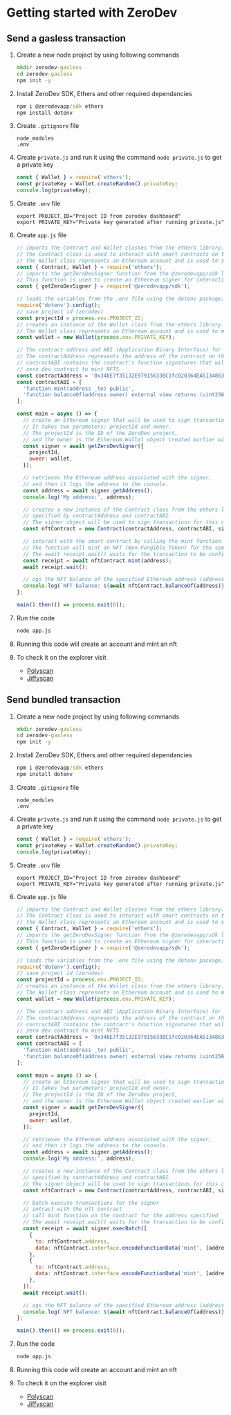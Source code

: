 # Getting started with ZeroDev

## Send a gasless transaction

1. Create a new node project by using following commands

   ```cmd
   mkdir zerodev-gasless
   cd zerodev-gasless
   npm init -y
   ```

2. Install ZeroDev SDK, Ethers and other required dependancies

   ```cmd
   npm i @zerodevapp/sdk ethers
   npm install dotenv
   ```

3. Create `.gitignore` file

   ```gitignore
   node_modules
   .env
   ```

4. Create `private.js` and run it using the command `node private.js` to get a private key

   ```js
   const { Wallet } = require('ethers');
   const privateKey = Wallet.createRandom().privateKey;
   console.log(privateKey);
   ```

5. Create `.env` file

   ```env
   export PROJECT_ID="Project ID from zerodev dashboard"
   export PRIVATE_KEY="Private key generated after running private.js"
   ```

6. Create `app.js` file

   ```js
   // imports the Contract and Wallet classes from the ethers library.
   // The Contract class is used to interact with smart contracts on the Ethereum blockchain
   // the Wallet class represents an Ethereum account and is used to sign transactions.
   const { Contract, Wallet } = require('ethers');
   // imports the getZeroDevSigner function from the @zerodevapp/sdk library.
   // This function is used to create an Ethereum signer for interacting with the ZeroDev platform.
   const { getZeroDevSigner } = require('@zerodevapp/sdk');

   // loads the variables from the .env file using the dotenv package.
   require('dotenv').config();
   // save project id (zerodev)
   const projectId = process.env.PROJECT_ID;
   // creates an instance of the Wallet class from the ethers library.
   // The Wallet class represents an Ethereum account and is used to manage private keys and sign transactions for the associated Ethereum address.
   const wallet = new Wallet(process.env.PRIVATE_KEY);

   // The contract address and ABI (Application Binary Interface) for an Ethereum smart contract.
   // The contractAddress represents the address of the contract on the Ethereum blockchain
   // contractABI contains the contract's function signatures that will be used to interact with the contract.
   // zero dev contract to mint NFTS
   const contractAddress = '0x34bE7f35132E97915633BC1fc020364EA5134863';
   const contractABI = [
     'function mint(address _to) public',
     'function balanceOf(address owner) external view returns (uint256 balance)',
   ];

   const main = async () => {
     // create an Ethereum signer that will be used to sign transactions.
     // It takes two parameters: projectId and owner.
     // The projectId is the ID of the ZeroDev project,
     // and the owner is the Ethereum Wallet object created earlier with the provided PRIVATE_KEY.
     const signer = await getZeroDevSigner({
       projectId,
       owner: wallet,
     });

     // retrieves the Ethereum address associated with the signer,
     // and then it logs the address to the console.
     const address = await signer.getAddress();
     console.log('My address:', address);

     // creates a new instance of the Contract class from the ethers library, representing the Ethereum smart contract
     // specified by contractAddress and contractABI.
     // The signer object will be used to sign transactions for this contract.
     const nftContract = new Contract(contractAddress, contractABI, signer);

     // interact with the smart contract by calling the mint function of the nftContract with the Ethereum address address as an argument.
     // The function will mint an NFT (Non-Fungible Token) for the specified address.
     // The await receipt.wait() waits for the transaction to be confirmed and mined on the Ethereum blockchain.
     const receipt = await nftContract.mint(address);
     await receipt.wait();

     // ogs the NFT balance of the specified Ethereum address (address) by calling the balanceOf function of the nftContract smart contract.
     console.log(`NFT balance: ${await nftContract.balanceOf(address)}`);
   };

   main().then(() => process.exit(0));
   ```

7. Run the code

   ```cmd
   node app.js
   ```

8. Running this code will create an account and mint an nft
9. To check it on the explorer visit
   - [Polyscan](https://mumbai.polygonscan.com/)
   - [Jiffyscan](https://app.jiffyscan.xyz/)

## Send bundled transaction

1. Create a new node project by using following commands

   ```cmd
   mkdir zerodev-gasless
   cd zerodev-gasless
   npm init -y
   ```

2. Install ZeroDev SDK, Ethers and other required dependancies

   ```cmd
   npm i @zerodevapp/sdk ethers
   npm install dotenv
   ```

3. Create `.gitignore` file

   ```gitignore
   node_modules
   .env
   ```

4. Create `private.js` and run it using the command `node private.js` to get a private key

   ```js
   const { Wallet } = require('ethers');
   const privateKey = Wallet.createRandom().privateKey;
   console.log(privateKey);
   ```

5. Create `.env` file

   ```env
   export PROJECT_ID="Project ID from zerodev dashboard"
   export PRIVATE_KEY="Private key generated after running private.js"
   ```

6. Create `app.js` file

   ```js
   // imports the Contract and Wallet classes from the ethers library.
   // The Contract class is used to interact with smart contracts on the Ethereum blockchain
   // the Wallet class represents an Ethereum account and is used to sign transactions.
   const { Contract, Wallet } = require('ethers');
   // imports the getZeroDevSigner function from the @zerodevapp/sdk library.
   // This function is used to create an Ethereum signer for interacting with the ZeroDev platform.
   const { getZeroDevSigner } = require('@zerodevapp/sdk');

   // loads the variables from the .env file using the dotenv package.
   require('dotenv').config();
   // save project id (zerodev)
   const projectId = process.env.PROJECT_ID;
   // creates an instance of the Wallet class from the ethers library.
   // The Wallet class represents an Ethereum account and is used to manage private keys and sign transactions for the associated Ethereum address.
   const wallet = new Wallet(process.env.PRIVATE_KEY);

   // The contract address and ABI (Application Binary Interface) for an Ethereum smart contract.
   // The contractAddress represents the address of the contract on the Ethereum blockchain
   // contractABI contains the contract's function signatures that will be used to interact with the contract.
   // zero dev contract to mint NFTS
   const contractAddress = '0x34bE7f35132E97915633BC1fc020364EA5134863';
   const contractABI = [
     'function mint(address _to) public',
     'function balanceOf(address owner) external view returns (uint256 balance)',
   ];

   const main = async () => {
     // create an Ethereum signer that will be used to sign transactions.
     // It takes two parameters: projectId and owner.
     // The projectId is the ID of the ZeroDev project,
     // and the owner is the Ethereum Wallet object created earlier with the provided PRIVATE_KEY.
     const signer = await getZeroDevSigner({
       projectId,
       owner: wallet,
     });

     // retrieves the Ethereum address associated with the signer,
     // and then it logs the address to the console.
     const address = await signer.getAddress();
     console.log('My address:', address);

     // creates a new instance of the Contract class from the ethers library, representing the Ethereum smart contract
     // specified by contractAddress and contractABI.
     // The signer object will be used to sign transactions for this contract.
     const nftContract = new Contract(contractAddress, contractABI, signer);

     // Batch execute transactions for the signer
     // intract with the nft contract
     // call mint function on the contract for the address specified
     // The await receipt.wait() waits for the transaction to be confirmed and mined on the Ethereum blockchain.
     const receipt = await signer.execBatch([
       {
         to: nftContract.address,
         data: nftContract.interface.encodeFunctionData('mint', [address]),
       },
       {
         to: nftContract.address,
         data: nftContract.interface.encodeFunctionData('mint', [address]),
       },
     ]);
     await receipt.wait();

     // ogs the NFT balance of the specified Ethereum address (address) by calling the balanceOf function of the nftContract smart contract.
     console.log(`NFT balance: ${await nftContract.balanceOf(address)}`);
   };

   main().then(() => process.exit(0));
   ```

7. Run the code

   ```cmd
   node app.js
   ```

8. Running this code will create an account and mint an nft
9. To check it on the explorer visit
   - [Polyscan](https://mumbai.polygonscan.com/)
   - [Jiffyscan](https://app.jiffyscan.xyz/)
